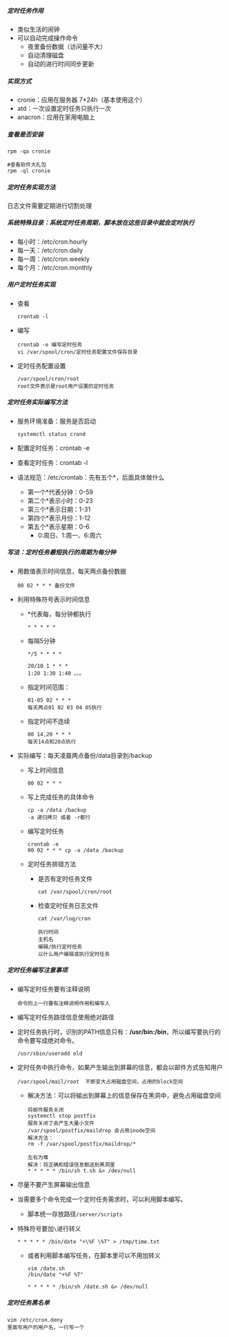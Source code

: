 ##### 定时任务作用

- 类似生活的闹钟
- 可以自动完成操作命令
  - 夜里备份数据（访问量不大）
  - 自动清理磁盘
  - 自动的进行时间同步更新



##### 实现方式

- cronie：应用在服务器 7*24h（基本使用这个）
- atd：一次设置定时任务只执行一次
- anacron：应用在家用电脑上



##### 查看是否安装

```
rpm -qa cronie

#查看软件大礼包
rpm -ql cronie
```



##### 定时任务实现方法

日志文件需要定期进行切割处理



##### 系统特殊目录：系统定时任务周期，脚本放在这些目录中就会定时执行

- 每小时：/etc/cron.hourly
- 每一天：/etc/cron.daily
- 每一周：/etc/cron.weekly
- 每个月：/etc/cron.monthly



##### 用户定时任务实现

- 查看

  ```
  crontab -l
  ```

- 编写

  ```
  crontab -e 编写定时任务
  vi /var/spool/cron/定时任务配置文件保存目录
  ```

- 定时任务配置设置

  ```
  /var/spool/cron/root
  root文件表示是root用户设置的定时任务
  ```

  

##### 定时任务实际编写方法

- 服务环境准备：服务是否启动

  ```
  systemctl status crond
  ```

- 配置定时任务：crontab -e

- 查看定时任务：crontab -l
- 语法规范：/etc/crontab：先有五个*，后面具体做什么
  - 第一个*代表分钟：0-59
  - 第二个*表示小时：0-23
  - 第三个*表示日期：1-31
  - 第四个*表示月份：1-12
  - 第五个*表示星期：0-6
    - 0:周日、1:周一、6:周六



##### 写法：定时任务最短执行的周期为每分钟

- 用数值表示时间信息，每天两点备份数据

  ```
  00 02 * * * 备份文件
  ```

- 利用特殊符号表示时间信息

  - *代表每，每分钟都执行

    ```
    * * * * *
    ```

  - 每隔5分钟

    ```
    */5 * * * *
    
    20/10 1 * * *
    1:20 1:30 1:40 。。。
    ```

  - 指定时间范围：

    ```
    01-05 02 * * *
    每天两点01 02 03 04 05执行
    ```

  - 指定时间不连续

    ```
    00 14,20 * * *
    每天14点和20点执行
    ```

- 实际编写：每天凌晨两点备份/data目录到/backup

  - 写上时间信息

    ```
    00 02 * * *
    ```

  - 写上完成任务的具体命令

    ```
    cp -a /data /backup
    -a 递归拷贝 或者 -r都行
    ```

  - 编写定时任务
  
    ```
    crontab -e
    00 02 * * * cp -a /data /backup
    ```
  
  - 定时任务排错方法
  
    - 是否有定时任务文件
  
      ```
      cat /var/spool/cron/root
      ```
  
    - 检查定时任务日志文件
  
      ```
      cat /var/log/cron
      
      执行时间
      主机名
      编辑/执行定时任务
      以什么用户编辑或执行定时任务
      ```
      
      
  

##### 定时任务编写注意事项

- 编写定时任务要有注释说明

  ```
  命令的上一行要有注释说明作用和编写人
  ```

- 编写定时任务路径信息使用绝对路径

- 定时任务执行时，识别的PATH信息只有：**/usr/bin:/bin**，所以编写要执行的命令要写成绝对命令。

  ```
  /usr/sbin/useradd old
  ```

- 定时任务中执行命令，如果产生输出到屏幕的信息，都会以邮件方式告知用户

  ```
  /var/spool/mail/root	不断变大占用磁盘空间，占用的block空间
  ```

  - 解决方法：可以将输出到屏幕上的信息保存在黑洞中，避免占用磁盘空间

    ```
    将邮件服务关闭
    systemctl stop postfix
    服务关闭了会产生大量小文件
    /var/spool/postfix/maildrop 会占用inode空间
    解决方法：
    rm -f /var/spool/postfix/maildrop/*
    
    左右为难
    解决：将正确和错误信息都送到黑洞里
    * * * * * /bin/sh t.sh &> /dev/null
    ```
    
  
- 尽量不要产生屏幕输出信息

- 当需要多个命令完成一个定时任务需求时，可以利用脚本编写。

  - 脚本统一存放路径`/server/scripts`

- 特殊符号要加`\`进行转义

  ```
  * * * * * /bin/date "+\%F \%T" > /tmp/time.txt
  ```

  - 或者利用脚本编写任务，在脚本里可以不用加转义

    ```
    vim /date.sh
    /bin/date "+%F %T"
    
    * * * * * /bin/sh /date.sh &> /dev/null
    ```

    




##### 定时任务黑名单

```
vim /etc/cron.deny
里面写用户的用户名，一行写一个
```

